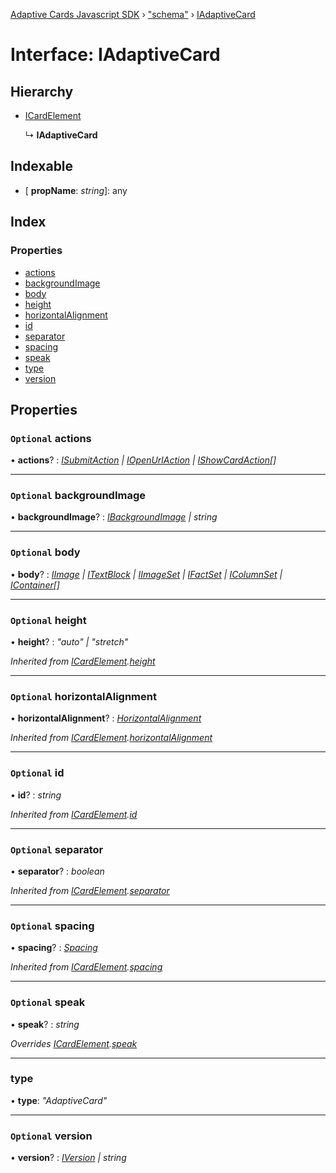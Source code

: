 [Adaptive Cards Javascript SDK](../README.md) › ["schema"](../modules/_schema_.md) › [IAdaptiveCard](_schema_.iadaptivecard.md)

# Interface: IAdaptiveCard

## Hierarchy

* [ICardElement](_schema_.icardelement.md)

  ↳ **IAdaptiveCard**

## Indexable

* \[ **propName**: *string*\]: any

## Index

### Properties

* [actions](_schema_.iadaptivecard.md#optional-actions)
* [backgroundImage](_schema_.iadaptivecard.md#optional-backgroundimage)
* [body](_schema_.iadaptivecard.md#optional-body)
* [height](_schema_.iadaptivecard.md#optional-height)
* [horizontalAlignment](_schema_.iadaptivecard.md#optional-horizontalalignment)
* [id](_schema_.iadaptivecard.md#optional-id)
* [separator](_schema_.iadaptivecard.md#optional-separator)
* [spacing](_schema_.iadaptivecard.md#optional-spacing)
* [speak](_schema_.iadaptivecard.md#optional-speak)
* [type](_schema_.iadaptivecard.md#type)
* [version](_schema_.iadaptivecard.md#optional-version)

## Properties

### `Optional` actions

• **actions**? : *[ISubmitAction](_schema_.isubmitaction.md) | [IOpenUrlAction](_schema_.iopenurlaction.md) | [IShowCardAction](_schema_.ishowcardaction.md)[]*

___

### `Optional` backgroundImage

• **backgroundImage**? : *[IBackgroundImage](_schema_.ibackgroundimage.md) | string*

___

### `Optional` body

• **body**? : *[IImage](_schema_.iimage.md) | [ITextBlock](_schema_.itextblock.md) | [IImageSet](_schema_.iimageset.md) | [IFactSet](_schema_.ifactset.md) | [IColumnSet](_schema_.icolumnset.md) | [IContainer](_schema_.icontainer.md)[]*

___

### `Optional` height

• **height**? : *"auto" | "stretch"*

*Inherited from [ICardElement](_schema_.icardelement.md).[height](_schema_.icardelement.md#optional-height)*

___

### `Optional` horizontalAlignment

• **horizontalAlignment**? : *[HorizontalAlignment](../modules/_schema_.md#horizontalalignment)*

*Inherited from [ICardElement](_schema_.icardelement.md).[horizontalAlignment](_schema_.icardelement.md#optional-horizontalalignment)*

___

### `Optional` id

• **id**? : *string*

*Inherited from [ICardElement](_schema_.icardelement.md).[id](_schema_.icardelement.md#optional-id)*

___

### `Optional` separator

• **separator**? : *boolean*

*Inherited from [ICardElement](_schema_.icardelement.md).[separator](_schema_.icardelement.md#optional-separator)*

___

### `Optional` spacing

• **spacing**? : *[Spacing](../modules/_schema_.md#spacing)*

*Inherited from [ICardElement](_schema_.icardelement.md).[spacing](_schema_.icardelement.md#optional-spacing)*

___

### `Optional` speak

• **speak**? : *string*

*Overrides [ICardElement](_schema_.icardelement.md).[speak](_schema_.icardelement.md#optional-speak)*

___

###  type

• **type**: *"AdaptiveCard"*

___

### `Optional` version

• **version**? : *[IVersion](_schema_.iversion.md) | string*
